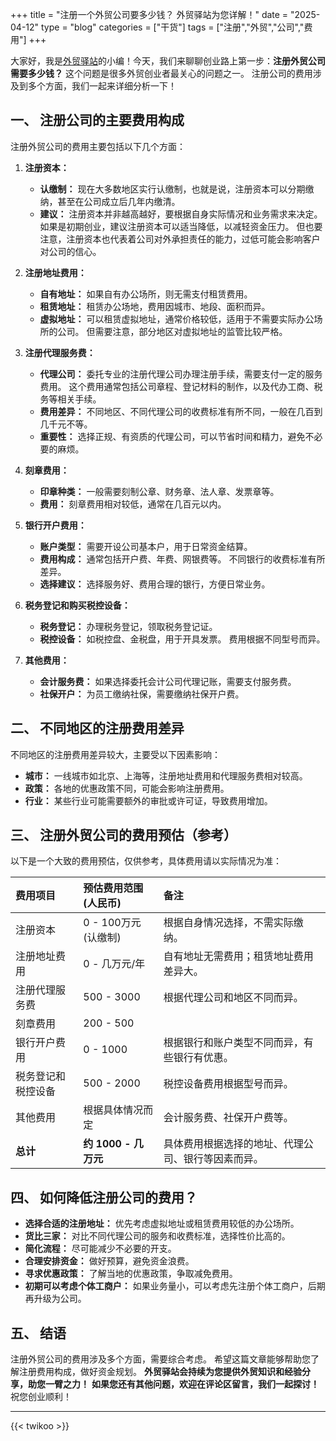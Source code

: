 +++
title = "注册一个外贸公司要多少钱？ 外贸驿站为您详解！"
date = "2025-04-12"
type = "blog"
categories = ["干货"]
tags = ["注册","外贸","公司","费用"]
+++





大家好，我是[外贸驿站](/ "外贸人士必备的专业导航网站，外贸资源全汇聚，成长路上好帮手")的小编！今天，我们来聊聊创业路上第一步：**注册外贸公司需要多少钱？** 这个问题是很多外贸创业者最关心的问题之一。 注册公司的费用涉及到多个方面，我们一起来详细分析一下！

## 一、 注册公司的主要费用构成

注册外贸公司的费用主要包括以下几个方面：

1.  **注册资本：**

    *   **认缴制：**  现在大多数地区实行认缴制，也就是说，注册资本可以分期缴纳，甚至在公司成立后几年内缴清。
    *   **建议：**  注册资本并非越高越好，要根据自身实际情况和业务需求来决定。 如果是初期创业，建议注册资本可以适当降低，以减轻资金压力。  但也要注意，注册资本也代表着公司对外承担责任的能力，过低可能会影响客户对公司的信心。

2.  **注册地址费用：**

    *   **自有地址：**  如果自有办公场所，则无需支付租赁费用。
    *   **租赁地址：**  租赁办公场地，费用因城市、地段、面积而异。
    *   **虚拟地址：**  可以租赁虚拟地址，通常价格较低，适用于不需要实际办公场所的公司。  但需要注意，部分地区对虚拟地址的监管比较严格。

3.  **注册代理服务费：**

    *   **代理公司：**  委托专业的注册代理公司办理注册手续，需要支付一定的服务费用。  这个费用通常包括公司章程、登记材料的制作，以及代办工商、税务等相关手续。
    *   **费用差异：**  不同地区、不同代理公司的收费标准有所不同，一般在几百到几千元不等。
    *   **重要性：**  选择正规、有资质的代理公司，可以节省时间和精力，避免不必要的麻烦。

4.  **刻章费用：**

    *   **印章种类：**  一般需要刻制公章、财务章、法人章、发票章等。
    *   **费用：**  刻章费用相对较低，通常在几百元以内。

5.  **银行开户费用：**

    *   **账户类型：**  需要开设公司基本户，用于日常资金结算。
    *   **费用构成：**  通常包括开户费、年费、网银费等。  不同银行的收费标准有所差异。
    *   **选择建议：**  选择服务好、费用合理的银行，方便日常业务。

6.  **税务登记和购买税控设备：**

    *   **税务登记：**  办理税务登记，领取税务登记证。
    *   **税控设备：**  如税控盘、金税盘，用于开具发票。  费用根据不同型号而异。

7.  **其他费用：**

    *   **会计服务费：**  如果选择委托会计公司代理记账，需要支付服务费。
    *   **社保开户：**  为员工缴纳社保，需要缴纳社保开户费。

## 二、 不同地区的注册费用差异

不同地区的注册费用差异较大，主要受以下因素影响：

*   **城市：**  一线城市如北京、上海等，注册地址费用和代理服务费相对较高。
*   **政策：**  各地的优惠政策不同，可能会影响注册费用。
*   **行业：**  某些行业可能需要额外的审批或许可证，导致费用增加。

## 三、 注册外贸公司的费用预估（参考）

以下是一个大致的费用预估，仅供参考，具体费用请以实际情况为准：

| 费用项目          | 预估费用范围 (人民币) | 备注                                                                                                |
| :---------------- | :-------------------- | :-------------------------------------------------------------------------------------------------- |
| 注册资本          |  0 - 100万元 (认缴制) |  根据自身情况选择，不需实际缴纳。                                                                      |
| 注册地址费用      | 0 - 几万元/年           | 自有地址无需费用；租赁地址费用差异大。                                                            |
| 注册代理服务费    | 500 - 3000             | 根据代理公司和地区不同而异。                                                                      |
| 刻章费用          | 200 - 500              |                                                                                                     |
| 银行开户费用      | 0 - 1000              | 根据银行和账户类型不同而异，有些银行有优惠。                                                             |
| 税务登记和税控设备 | 500 - 2000              | 税控设备费用根据型号而异。                                                                      |
|  其他费用         |  根据具体情况而定      | 会计服务费、社保开户费等。                                                                          |
| **总计**           | **约 1000 - 几万元**      |  具体费用根据选择的地址、代理公司、银行等因素而异。                                                              |

## 四、 如何降低注册公司的费用？

*   **选择合适的注册地址：** 优先考虑虚拟地址或租赁费用较低的办公场所。
*   **货比三家：**  对比不同代理公司的服务和收费标准，选择性价比高的。
*   **简化流程：**  尽可能减少不必要的开支。
*   **合理安排资金：**  做好预算，避免资金浪费。
*   **寻求优惠政策：**  了解当地的优惠政策，争取减免费用。
*   **初期可以考虑个体工商户：** 如果业务量小，可以考虑先注册个体工商户，后期再升级为公司。

## 五、 结语

注册外贸公司的费用涉及多个方面，需要综合考虑。  希望这篇文章能够帮助您了解注册费用构成，做好资金规划。  **外贸驿站会持续为您提供外贸知识和经验分享，助您一臂之力！**  **如果您还有其他问题，欢迎在评论区留言，我们一起探讨！** 祝您创业顺利！


---



{{< twikoo >}}  <!-- 使用默认设置 -->